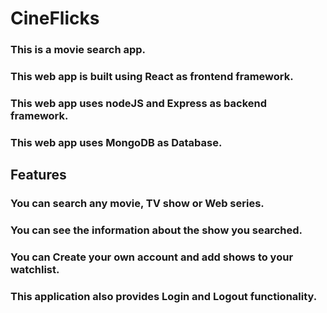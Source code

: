 # CineFlicks
### This is a movie search app.
### This web app is built using React as frontend framework.
### This web app uses nodeJS and Express as backend framework.
### This web app uses MongoDB as Database.
## Features
### You can search any movie, TV show or Web series.
### You can see the information about the show you searched.
### You can Create your own account and add shows to your watchlist.
### This application also provides Login and Logout functionality.
